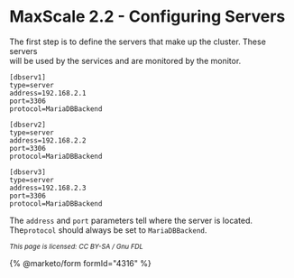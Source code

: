# MaxScale 2.2 - Configuring Servers

The first step is to define the servers that make up the cluster. These servers\
will be used by the services and are monitored by the monitor.

```
[dbserv1]
type=server
address=192.168.2.1
port=3306
protocol=MariaDBBackend

[dbserv2]
type=server
address=192.168.2.2
port=3306
protocol=MariaDBBackend

[dbserv3]
type=server
address=192.168.2.3
port=3306
protocol=MariaDBBackend
```

The `address` and `port` parameters tell where the server is located. The`protocol` should always be set to `MariaDBBackend`.

<sub>_This page is licensed: CC BY-SA / Gnu FDL_</sub>

{% @marketo/form formId="4316" %}
